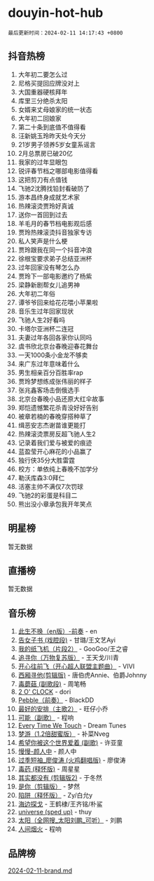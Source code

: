 # douyin-hot-hub

`最后更新时间：2024-02-11 14:17:43 +0800`

## 抖音热榜

1. 大年初二要怎么过
1. 尼格买提回应牌没对上
1. 大国重器硬核拜年
1. 库里三分绝杀太阳
1. 女婿来丈母娘家的统一状态
1. 大年初二回娘家
1. 第二十条到底值不值得看
1. 汪新姚玉玲昨天处今天分
1. 21岁男子领养5岁女童系谣言
1. 2月总票房已破20亿
1. 我家的过年显眼包
1. 锐评春节档之哪部电影值得看
1. 这把剪刀有点值钱
1. 飞驰2沈腾找铅封看破防了
1. 游本昌终身成就艺术家
1. 热辣滚烫贾玲好真诚
1. 送你一首回到过去
1. 羊毛月的春节档电影观后感
1. 贾玲热辣滚烫抖音独家专访
1. 私人笑声是什么梗
1. 贾玲跟我在同一个抖音冲浪
1. 徐根宝要求弟子总结亚洲杯
1. 过年回家没有琴怎么办
1. 贾玲下一部电影邀约了杨紫
1. 梁静新剧帮女儿追男神
1. 大年初二年俗
1. 谭爷爷回来给花花喂小苹果啦
1. 音乐生过年回家现状
1. 飞驰人生2好看吗
1. 卡塔尔亚洲杯二连冠
1. 夫妻过年各回各家你认同吗
1. 虞书欣北京台春晚迎春花舞台
1. 一天1000条小金龙不够卖
1. 来广东过年意味着什么
1. 男生相亲百分百胜率rap
1. 贾玲梦想练成张伟丽的样子
1. 张兆鑫客场击倒俄选手
1. 北京台春晚小品还原大红伞故事
1. 郑恺遗憾繁花杀青没好好告别
1. 被章若楠的春晚穿搭种草了
1. 缉恶安志杰谢苗谁更能打
1. 热辣滚烫票房反超飞驰人生2
1. 记录着我们爱与被爱的痕迹
1. 蓝盈莹开心麻花的小品赢了
1. 独行侠35分大胜雷霆
1. 校方：单依纯上春晚不加学分
1. 勒沃库森3:0拜仁
1. 活塞主帅不满仅7次罚球
1. 飞驰2的彩蛋是科目二
1. 熊出没小章承包我开年笑点

## 明星榜

暂无数据

## 直播榜

暂无数据

## 音乐榜

1. [此生不换（en版）-前奏](https://sf5-hl-cdn-tos.douyinstatic.com/obj/tos-cn-ve-2774/oMDvUGwhKrKYDEqXiMYEwxZqBWIJFA92CiLAO) - en
1. [告女子书 (戏腔段)](https://sf6-cdn-tos.douyinstatic.com/obj/tos-cn-ve-2774/osCCzFxWgstBDi92ZfBB4ht7gQENBmQMAl0eI6) - 甘璐/王文艺Ayi
1. [我的纸飞机（片段2）](https://sf5-hl-cdn-tos.douyinstatic.com/obj/tos-cn-ve-2774/oM2ZrKcg2CD5AeRB2gkeXOFB1IxAGJdZPazYHf) - GooGoo/王之睿
1. [追寻你（万物复苏版）](https://sf3-cdn-tos.douyinstatic.com/obj/tos-cn-ve-2774/oYeAZJsbjIDit9APmBg8u6uDUQnHmoCf3gbo74) - 王天戈/川青
1. [开心往前飞（开心超人联盟主题曲）](https://sf6-cdn-tos.douyinstatic.com/obj/tos-cn-ve-2774/9d8fb7c82cf1421fb93a9fe925275e0a) - VIVI
1. [西厢寻他(剪辑版)](https://sf5-hl-cdn-tos.douyinstatic.com/obj/tos-cn-ve-2774/oUsAVfAQKlRNxEv5qxvIB8o5qmIWUcXbzJKJhw) - 唐伯虎Annie、伯爵Johnny
1. [毒蘑菇 (副歌段)](https://sf6-cdn-tos.douyinstatic.com/obj/tos-cn-ve-2774/ocDEUsfdLjxnlFXtfogBCiQCEqYB7QZgZ8VViM) - 周笔畅
1. [2 O' CLOCK](https://sf6-cdn-tos.douyinstatic.com/obj/tos-cn-ve-2774/oIUBICeqlYQHTigCBOnCMlwBZJkgiBjt1oDfbg) - dori
1. [Pebble（前奏）](https://sf6-cdn-tos.douyinstatic.com/obj/tos-cn-ve-2774/5e6913036e674b34b92df6abd1361f00) - BlackDD
1. [最好的安排（主歌2）](https://sf5-hl-cdn-tos.douyinstatic.com/obj/tos-cn-ve-2774/oMMZX1DuHpMwgoDztBmZswgQnbCeeANZxBHkFY) - 旺仔小乔
1. [可能（副歌）](https://sf6-cdn-tos.douyinstatic.com/obj/tos-cn-ve-2774/cde1731888894259b333569393c2fb51) - 程响
1. [Every Time We Touch](https://sf5-hl-cdn-tos.douyinstatic.com/obj/tos-cn-ve-2774/ogN6lUKQeBBfEVhIOMikG1CcJjugxk1tztZyhP) - Dream Tunes
1. [梦游（1.2倍甜蜜版）](https://sf5-hl-cdn-tos.douyinstatic.com/obj/tos-cn-ve-2774/o4gyAUm8hwufoEABmwVIiQtHsFuGzAEEWtNMzo) - 补菜Nveg
1. [希望你被这个世界爱着 (副歌)](https://sf3-cdn-tos.douyinstatic.com/obj/tos-cn-ve-2774/oUHCmWQfZlE3QQBKBeD8rCFLpJzPgCpImhsxMt) - 许亚童
1. [慢慢-颜人中](https://sf5-hl-cdn-tos.douyinstatic.com/obj/tos-cn-ve-2774/ocjHNfBXdBxQNC8ZGAeoLMFTUgtBg8bkExunDC) - 颜人中
1. [过季短袖_廖俊涛 (火鸡翻唱版)](https://sf5-hl-cdn-tos.douyinstatic.com/obj/tos-cn-ve-2774/ogQVJl0tRBKxQgZji7YClFEBrVDeHpPTWfCZbQ) - 廖俊涛
1. [毒药 (释怀版)](https://sf5-hl-cdn-tos.douyinstatic.com/obj/tos-cn-ve-2774/oYILMEAzspdZBIzy4frJNB8ZHPHWAhiwowd4Ad) - 周星星
1. [其实都没有 (剪辑版2)](https://sf5-hl-cdn-tos.douyinstatic.com/obj/tos-cn-ve-2774/oEBNQenHZtBhxYjGgUDQk0BCHTigQafgFlbQ7k) - 于冬然
1. [是你（剪辑版）](https://sf5-hl-cdn-tos.douyinstatic.com/obj/tos-cn-ve-2774/46019dae783c4c969944217fe1cfafc4) - 梦然
1. [陷阱（释怀版）](https://sf6-cdn-tos.douyinstatic.com/obj/tos-cn-ve-2774/oE8C21LeZrzKLDFfQYgMzx4GAIHageG5IzayY7) - Zy/白允y
1. [海边探戈](https://sf6-cdn-tos.douyinstatic.com/obj/tos-cn-ve-2774/os9gE0VQCGqt6VQkZDyBBYvfSDY0QFe3vVmubn) - 王鹤棣/王齐铭/朴鲨
1. [universe (sped up)](https://sf6-cdn-tos.douyinstatic.com/obj/tos-cn-ve-2774/oIQnurQLDCsdYeegkM4CKuVb23MZBXtX6QB8bv) - thuy
1. [太阳（全网搜_太阳刘鹏_可听）](https://sf5-hl-cdn-tos.douyinstatic.com/obj/tos-cn-ve-2774/ogWbyIQnlBFImVbeDocRdCIYtBHlbJXgfZMvgz) - 刘鹏
1. [人间烟火](https://sf5-hl-cdn-tos.douyinstatic.com/obj/tos-cn-ve-2774/947983139f35446684610238bba8e7a9) - 程响

## 品牌榜

[2024-02-11-brand.md](2024-02-11-brand.md)
